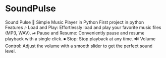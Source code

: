 # SoundPulse
Sound Pulse 🎵
Simple Music Player in Python 
First project in python 
Features
🎶 Load and Play: Effortlessly load and play your favorite music files (MP3, WAV).
⏯ Pause and Resume: Conveniently pause and resume playback with a single click.
⏹ Stop: Stop playback at any time.
🔊 Volume Control: Adjust the volume with a smooth slider to get the perfect sound level.
